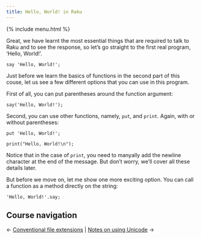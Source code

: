 ```yaml
---
title: Hello, World! in Raku
---
```


{% include menu.html %}

Great, we have learnt the most essential things that are required to talk to Raku and to see the response, so let’s go straight to the first real program, ‘Hello, World!’.

    say 'Hello, World!';

Just before we learn the basics of functions in the second part of this couse, let us see a few different options that you can use in this program.

First of all, you can put parentheses around the function argument:

    say('Hello, World!');

Second, you can use other functions, namely, `put`, and `print`. Again, with or without parentheses:

    put 'Hello, World!';

    print("Hello, World!\n");

Notice that in the case of `print`, you need to manyally add the newline character at the end of the message. But don’t worry, we’ll cover all these details later.

But before we move on, let me show one more exciting option. You can call a function as a method directly on the string:

    'Hello, World!'.say;

## Course navigation

← [Conventional file extensions](../conventional-file-extensions) | [Notes on using Unicode](../on-unicode) →
